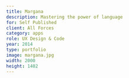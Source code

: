 ```yaml
---
title: Margana
description: Mastering the power of language
for: Self Published
client: All Forces
category: apps
role: UX Design & Code
year: 2014
type: portfolio
image: margana.jpg
width: 2000
height: 1402
---
```

